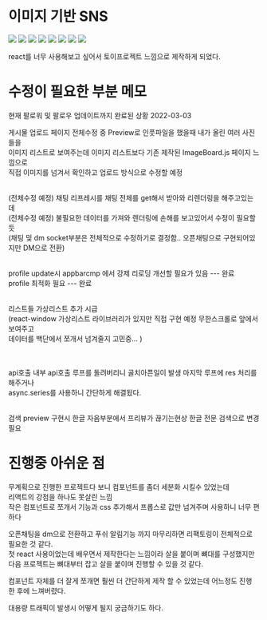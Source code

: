 # 이미지 기반 SNS

<img src="https://img.shields.io/badge/react-%2320232a.svg?style=for-the-badge&logo=react&logoColor=%2361DAFB"/> <img src="https://img.shields.io/badge/redux-%23593d88.svg?style=for-the-badge&logo=redux&logoColor=white"/>
<img src="https://img.shields.io/badge/AWS-%23FF9900.svg?style=for-the-badge&logo=amazon-aws&logoColor=white"/>
<img src="https://img.shields.io/badge/MongoDB-%234ea94b.svg?style=for-the-badge&logo=mongodb&logoColor=white"/>
<img src="https://img.shields.io/badge/node.js-6DA55F?style=for-the-badge&logo=node.js&logoColor=white"/>
<img src="https://img.shields.io/badge/MUI-%230081CB.svg?style=for-the-badge&logo=mui&logoColor=white"/>
<img src="https://img.shields.io/badge/Socket.io-black?style=for-the-badge&logo=socket.io&badgeColor=010101"/>
<img src="https://img.shields.io/badge/JWT-black?style=for-the-badge&logo=JSON%20web%20tokens"/><br>

react를 너무 사용해보고 싶어서 토이프로젝트 느낌으로 제작하게 되었다.<br>

# 수정이 필요한 부분 메모

현재 팔로워 및 팔로우 업데이트까지 완료된 상황 2022-03-03

게시물 업로드 페이지 전체수정 중 Preview로 인풋파일을 했을때 내가 올린 여러 사진들을 <br>
이미지 리스트로 보여주는데 이미지 리스트보다 기존 제작된 ImageBoard.js 페이지 느낌으로 <br>
직접 이미지를 넘겨서 확인하고 업로드 방식으로 수정할 예정
<br><br>

(전체수정 예정) 채팅 리프레시를 채팅 전체를 get해서 받아와 리렌더링을 해주고있는데<br>
(전체수정 예정) 불필요한 데이터를 가져와 렌더링에 손해를 보고있어서 수정이 필요할듯<br>
(채팅 및 dm socket부분은 전체적으로 수정하기로 결정함.. 오픈채팅으로 구현되어있지만 DM으로 전환)
<br><br>

profile update시 appbarcmp 에서 강제 리로딩 개선할 필요가 있음 --- 완료 <br>
profile 최적화 필요 --- 완료

<br>
리스트들 가상리스트 추가 시급 <br>
(react-window 가상리스트 라이브러리가 있지만 직접 구현 예정 무한스크롤로 앞에서 보여주고 <br> 데이터를 백단에서 쪼개서 넘겨줄지 고민중... )

<br><br>
api호출 내부 api호출 루프를 돌려버리니 골치아픈일이 발생 마지막 루프에 res 처리를 해주거나 <br>async.series를 사용하니 간단하게 해결됬다.

<br>
검색 preview 구현시 한글 자음부분에서 프리뷰가 끊기는현상 한글 전문 검색으로 변경필요 
 <br>
 
# 진행중 아쉬운 점<br>
무계획으로 진행한 프로젝트다 보니 컴포넌트를 좀더 세분화 시킬수 있었는데<br>리액트의 강점을 하나도 못살린 느낌<br>
작은 컴포넌트로 쪼개서 기능과 css 추가해서 프롭스로 값만 넘겨주며 사용하니 너무 편하다<br>

오픈채팅을 dm으로 전환하고 푸쉬 알림기능 까지 마무리하면 리팩토링이 전체적으로 필요한 것 같다. <br>
첫 react 사용이었는데 배우면서 제작한다는 느낌이라 살을 붙이며 뼈대를 구성했지만 <br>
다음 프로젝트는 뼈대부터 잡고 살을 붙이며 진행할 수 있을 것 같다. 

컴포넌트 자체를 더 잘게 쪼개면 훨씬 더 간단하게 제작 할 수 있었는데 어느정도 진행 한 후에 느껴버렸다.

대용량 트래픽이 발생시 어떻게 될지 궁금하기도 하다.
